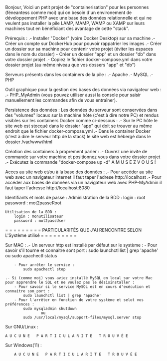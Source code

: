 Bonjour,
Voici un petit projet de "containerisation" pour les personnes (féneantess comme moi) qui on besoin d'un environement de développement PHP avec une base des données relationnelle et qui ne veulent pas installer la pile LAMP, MAMP, WAMP ou XAMP sur leurs machines tout en bénéficiant des avantage de cette "stack".

Prérequis :
    .- Installer "Docker" (voire Docker Desktop) sur sa machine
    .- Créer un compte sur DockerHub pour pouvoir rappatrier les images
    .- Créer un dossier sur sa machine pour contenir votre projet (éviter les espaces dans le nom du dossier)
        - Créer un dossier "app" et un dossier "db" dans votre dossier projet
    .- Copiez le fichier docker-compose.yml dans votre dossier projet (au même niveau que vos dossers "app" et "db")
 
Serveurs présents dans les containers de la pile :
    .- Apache
    .- MySQL
    .- PHP

Outil graphique pour la gestion des bases des données via navigateur web :
    .- PHP_MyAdmin (vous pouvez utiliser aussi la console pour saisir manuellement les commandes afin de vous entraîner).

Persistence des données :
    Les données du serveur sont conservées dans des "volumes" locaux sur la machine hôte (c'est à dire notre PC) et rendus visibles sur les containers Docker comme ci-dessous :
        .- Sur le PC hôte le site web est stocqué dans le dossier "app" qui doit se trouver au même endroit que le fichier docker-compose.yml
        .- Dans le container Docker (c'est à dire le serveur http de la stack) le site web est hébergé dans le dossier /var/www/html

Création des containers à proprement parler :
    .- Ouvrez une invite de commande sur votre machine et positionnez vous dans votre dossier projet
    .- Exécutez la commande "docker-compose up -d"
    A M U S E Z      V O U S !

Acces au site web et/ou à la base des données :
    .- Pour accéder au site web avec un navigateur internet il faut taper l'adrese http://localhost
    .- Pour accéder aux bases de données via un navigateur web avec PHP-MyAdmin il faut taper l'adresse http://localhost:8080

Identifiants et mots de passe :
    Administration de la BDD :
        login : root
        password : mot2passeRoot

    Utilisation de la BDD :
        login : monutilisateur
        password : mot2passUser

= = = = = = = = = PARTICULARITÉS QUE J'AI RENCONTRE SELON L'Système utilisé = = = = = = = = = 

Sur MAC :
    .- Un serveur http est installé par défaut sur le système :
        - Pour savoir s'il tourne et connaitre sont port :
            sudo launchctl list | grep 'apache'
                    ou
            sudo apachectl status  
            
        - Pour arrêter le service :
            sudo apachectl stop   

    .- Si (comme moi) vous aviez installé MySQL en local sur votre Mac pour apprendre le SQL et ne voulez pas le désisinstaller :
        - Pour savoir si le service MySQL est en cours d'exécution et connaitre son port :
            sudo launchctl list | grep 'apache'
        - Pour l'arrêter en fonction de votre système et selot vos préférences :
            sudo mysqladmin shutdown
                    ou
            sudo /usr/local/mysql/support-files/mysql.server stop

Sur GNU/Linux :

    A U C U N E   P A R T I C U L A R I T É   T R O U V É E

Sur Windows(11) :
    
        A U C U N E   P A R T I C U L A R I T É   T R O U V É E
